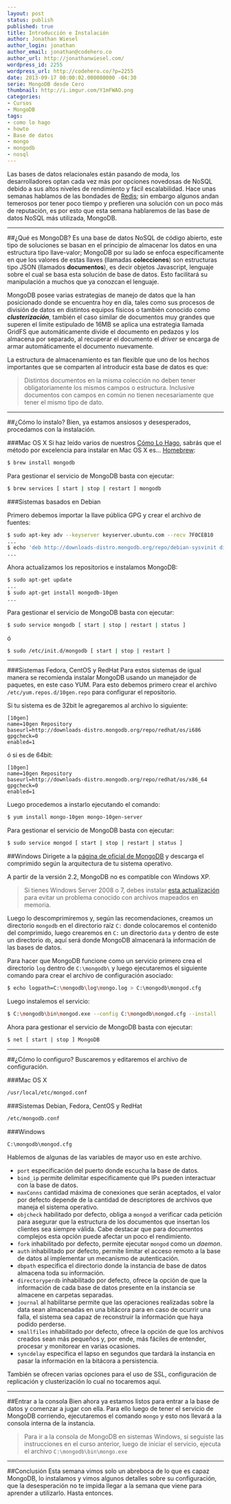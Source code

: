 ```yaml
---
layout: post
status: publish
published: true
title: Introducción e Instalación
author: Jonathan Wiesel
author_login: jonathan
author_email: jonathan@codehero.co
author_url: http://jonathanwiesel.com/
wordpress_id: 2255
wordpress_url: http://codehero.co/?p=2255
date: 2013-09-17 00:00:02.000000000 -04:30
serie: MongoDB desde Cero
thumbnail: http://i.imgur.com/Y1mFWAO.png
categories:
- Cursos
- MongoDB
tags:
- como lo hago
- howto
- Base de datos
- mongo
- mongodb
- nosql
---
```

Las bases de datos relacionales están pasando de moda, los desarrolladores optan cada vez más por opciones novedosas de NoSQL debido a sus altos niveles de rendimiento y fácil escalabilidad. Hace unas semanas hablamos de las bondades de [Redis](http://codehero.co/como-instalar-configurar-y-usar-redis/); sin embargo algunos andan temerosos por tener poco tiempo y prefieren una solución con un poco más de reputación, es por esto que esta semana hablaremos de las base de datos NoSQL más utilizada, MongoDB.

***
##¿Qué es MongoDB?
Es una base de datos NoSQL de código abierto, este tipo de soluciones se basan en el principio de almacenar los datos en una estructura tipo llave-valor; MongoDB por su lado se enfoca específicamente en que los valores de estas llaves (llamadas **colecciones**) son estructuras tipo JSON (llamados **documentos**), es decir objetos Javascript, lenguaje sobre el cual se basa esta solución de base de datos. Esto facilitará su manipulación a muchos que ya conozcan el lenguaje.

MongoDB posee varias estrategias de manejo de datos que la han posicionado donde se encuentra hoy en día, tales como sus procesos de división de datos en distintos equipos físicos o también conocido como ***clusterización***, también el caso similar de documentos muy grandes que superen el limite estipulado de 16MB se aplica una estrategia llamada GridFS que automáticamente divide el documento en pedazos y los almacena por separado, al recuperar el documento el *driver* se encarga de armar automáticamente el documento nuevamente.

La estructura de almacenamiento es tan flexible que uno de los hechos importantes que se comparten al introducir esta base de datos es que:

> Distintos documentos en la misma colección no deben tener obligatoriamente los mismos campos o estructura. Inclusive documentos con campos en común no tienen necesariamente que tener el mismo tipo de dato.

***
##¿Cómo lo instalo?
Bien, ya estamos ansiosos y desesperados, procedamos con la instalación.

###Mac OS X
Si haz leído varios de nuestros [Cómo Lo Hago](http://codehero.co/category/como-lo-hago/), sabrás que el método por excelencia para instalar en Mac OS X es… [Homebrew](http://codehero.co/como-lo-hago-instalar-homebrew/):

```sh
$ brew install mongodb
```

Para gestionar el servicio de MongoDB basta con ejecutar:

```sh
$ brew services [ start | stop | restart ] mongodb
```

###Sistemas basados en Debian

Primero debemos importar la llave pública GPG y crear el archivo de fuentes:

```sh
$ sudo apt-key adv --keyserver keyserver.ubuntu.com --recv 7F0CEB10
...
$ echo 'deb http://downloads-distro.mongodb.org/repo/debian-sysvinit dist 10gen' | sudo tee /etc/apt/sources.list.d/mongodb.list
...
```

Ahora actualizamos los repositorios e instalamos MongoDB:

```sh
$ sudo apt-get update
...
$ sudo apt-get install mongodb-10gen
...
```

Para gestionar el servicio de MongoDB basta con ejecutar:

```sh
$ sudo service mongodb [ start | stop | restart | status ]
```

ó

```sh
$ sudo /etc/init.d/mongodb [ start | stop | restart ]
```

***

###Sistemas Fedora, CentOS y RedHat
Para estos sistemas de igual manera se recomienda instalar MongoDB usando un manejador de paquetes, en este caso YUM. Para esto debemos primero crear el archivo `/etc/yum.repos.d/10gen.repo` para configurar el repositorio.

Si tu sistema es de 32bit le agregaremos al archivo lo siguiente:

```
[10gen]
name=10gen Repository
baseurl=http://downloads-distro.mongodb.org/repo/redhat/os/i686
gpgcheck=0
enabled=1
```

ó si es de 64bit:

```
[10gen]
name=10gen Repository
baseurl=http://downloads-distro.mongodb.org/repo/redhat/os/x86_64
gpgcheck=0
enabled=1
```

Luego procedemos a instarlo ejecutando el comando:

```sh
$ yum install mongo-10gen mongo-10gen-server
```

Para gestionar el servicio de MongoDB basta con ejecutar:

```sh
$ sudo service mongod [ start | stop | restart | status ]
```

##Windows
Dirigete a la [página de oficial de MongoDB](http://www.mongodb.org/downloads) y descarga el comprimido según la arquitectura de tu sistema operativo.

A partir de la versión 2.2, MongoDB no es compatible con Windows XP.

> Si tienes Windows Server 2008 o 7, debes instalar [esta actualización](http://support.microsoft.com/kb/2731284) para evitar un problema conocido con archivos mapeados en memoria.

Luego lo descomprimiremos y, según las recomendaciones, creamos un directorio `mongodb` en el directorio raíz `C:` donde colocaremos el contenido del comprimido, luego crearemos en `C:` un directorio `data` y dentro de este un directorio `db`, aquí será donde MongoDB almacenará la información de las bases de datos.

Para hacer que MongoDB funcione como un servicio primero crea el directorio `log` dentro de `C:\mongodb\` y luego ejecutaremos el siguiente comando para crear el archivo de configuración asociado:

```sh
$ echo logpath=C:\mongodb\log\mongo.log > C:\mongodb\mongod.cfg
```

Luego instalemos el servicio:

```sh
$ C:\mongodb\bin\mongod.exe --config C:\mongodb\mongod.cfg --install
```

Ahora para gestionar el servicio de MongoDB basta con ejecutar:

```sh
$ net [ start | stop ] MongoDB
```

***
##¿Cómo lo configuro?
Buscaremos y editaremos el archivo de configuración.

###Mac OS X

```sh
/usr/local/etc/mongod.conf
```

###Sistemas Debian, Fedora, CentOS y RedHat

```sh
/etc/mongodb.conf
```

###Windows

```sh
C:\mongodb\mongod.cfg
```

Hablemos de algunas de las variables de mayor uso en este archivo.

* `port` especificación del puerto donde escucha la base de datos.
* `bind_ip` permite delimitar especificamente qué IPs pueden interactuar con la base de datos.
* `maxConns` cantidad máxima de conexiones que serán aceptados, el valor por defecto depende de la cantidad de descriptores de archivos que maneja el sistema operativo.
* `objcheck` habilitado por defecto, obliga a `mongod` a verificar cada petición para asegurar que la estructura de los documentos que insertan los clientes sea siempre válida. Cabe destacar que para documentos complejos esta opción puede afectar un poco el rendimiento.
* `fork` inhabilitado por defecto, permite ejecutar `mongod` como un *daemon*.
* `auth` inhabilitado por defecto, permite limitar el acceso remoto a la base de datos al implementar un mecanismo de autenticación.
* `dbpath` especifica el directorio donde la instancia de base de datos almacena toda su información.
* `directoryperdb` inhabilitado por defecto, ofrece la opción de que la información de cada base de datos presente en la instancia se almacene en carpetas separadas.
* `journal` al habilitarse permite que las operaciones realizadas sobre la data sean almacenadas en una bitácora para en caso de ocurrir una falla, el sistema sea capaz de reconstruir la información que haya podido perderse.
* `smallfiles` inhabilitado por defecto, ofrece la opción de que los archivos creados sean más pequeños y, por ende, más fáciles de entender, procesar y monitorear en varias ocasiones.
* `syncdelay` especifica el lapso en segundos que tardará la instancia en pasar la información en la bitácora a persistencia.

También se ofrecen varias opciones para el uso de SSL, configuración de replicación y clusterización lo cual no tocaremos aquí.
***

##Entrar a la consola
Bien ahora ya estamos listos para entrar a la base de datos y comenzar a jugar con ella. Para ello luego de tener el servicio de MongoDB corriendo, ejecutaremos el comando `mongo` y esto nos llevará a la consola interna de la instancia.

> Para ir a la consola de MongoDB en sistemas Windows, si seguiste las instrucciones en el curso anterior, luego de iniciar el servicio, ejecuta el archivo `C:\mongodb\bin\mongo.exe`

***
##Conclusión
Esta semana vimos solo un abreboca de lo que es capaz MongoDB, lo instalamos y vimos algunos detalles sobre su configuración, que la desesperación no te impida llegar a la semana que viene para aprender a utilizarlo. Hasta entonces.

